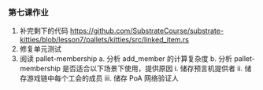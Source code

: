 ### 第七课作业

1. 补完剩下的代码 https://github.com/SubstrateCourse/substrate-kitties/blob/lesson7/pallets/kitties/src/linked_item.rs
2. 修复单元测试
3. 阅读 pallet-membership
	a. 分析 add_member 的计算复杂度 
	b. 分析 pallet-membership 是否适合以下场景下使用，提供原因
		i. 储存预言机提供者 
		ii. 储存游戏链中每个工会的成员 
		iii. 储存 PoA 网络验证人